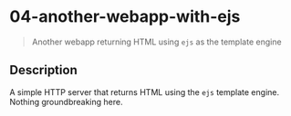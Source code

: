 # 04-another-webapp-with-ejs
> Another webapp returning HTML using `ejs` as the template engine

## Description

A simple HTTP server that returns HTML using the `ejs` template engine. Nothing groundbreaking here.